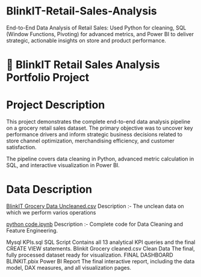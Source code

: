 # BlinkIT-Retail-Sales-Analysis
End-to-End Data Analysis of Retail Sales: Used Python for cleaning, SQL (Window Functions, Pivoting) for advanced metrics, and Power BI to deliver strategic, actionable insights on store and product performance.

 		
# 🌟 BlinkIT Retail Sales Analysis Portfolio Project

# Project Description
This project demonstrates the complete end-to-end data analysis pipeline on a grocery retail sales dataset. The primary objective was to uncover key performance drivers and inform strategic business decisions related to store channel optimization, merchandising efficiency, and customer satisfaction.

The pipeline covers data cleaning in Python, advanced metric calculation in SQL, and interactive visualization in Power BI.

# Data Description

[BlinkIT Grocery Data Uncleaned.csv](https://github.com/user-attachments/files/23169193/BlinkIT.Grocery.Data.Uncleaned.csv)     Description :- The unclean data on which we perform varios operations

[python code.ipynb](https://github.com/user-attachments/files/23169241/python.code.ipynb)       Description :- Complete code for Data Cleaning and Feature Engineering.

Mysql KPIs.sql	                                 SQL Script	                        Contains all 13 analytical KPI queries and the final CREATE VIEW statements.
Blinkit Grocery cleaned.csv                      Clean Data	                        The final, fully processed dataset ready for visualization.
FINAL DASHBOARD BLINKIT.pbix	                 Power BI Report	                The final interactive report, including the data model, DAX measures, and all                                                                                          visualization pages.
